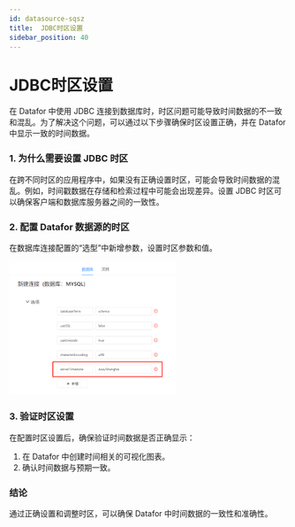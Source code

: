```yaml
---
id: datasource-sqsz
title:  JDBC时区设置
sidebar_position: 40
---
```

# JDBC时区设置

在 Datafor 中使用 JDBC 连接到数据库时，时区问题可能导致时间数据的不一致和混乱。为了解决这个问题，可以通过以下步骤确保时区设置正确，并在 Datafor 中显示一致的时间数据。

### 1. 为什么需要设置 JDBC 时区

在跨不同时区的应用程序中，如果没有正确设置时区，可能会导致时间数据的混乱。例如，时间戳数据在存储和检索过程中可能会出现差异。设置 JDBC 时区可以确保客户端和数据库服务器之间的一致性。

### 2. 配置 Datafor 数据源的时区

在数据库连接配置的“选型”中新增参数，设置时区参数和值。

<div align="left"><img src="../../static/img/datafor/datasource/1681219470726.png"  width="60%" /></div>

### 3. 验证时区设置

在配置时区设置后，确保验证时间数据是否正确显示：

1. 在 Datafor 中创建时间相关的可视化图表。
2. 确认时间数据与预期一致。

### 结论

通过正确设置和调整时区，可以确保 Datafor  中时间数据的一致性和准确性。
